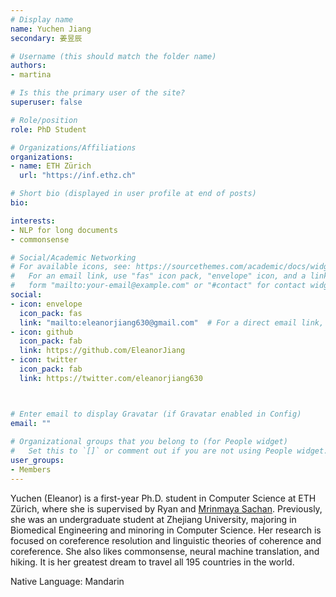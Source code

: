 ```yaml
---
# Display name
name: Yuchen Jiang
secondary: 姜昱辰

# Username (this should match the folder name)
authors:
- martina

# Is this the primary user of the site?
superuser: false

# Role/position
role: PhD Student

# Organizations/Affiliations
organizations:
- name: ETH Zürich
  url: "https://inf.ethz.ch"

# Short bio (displayed in user profile at end of posts)
bio: 

interests:
- NLP for long documents 
- commonsense

# Social/Academic Networking
# For available icons, see: https://sourcethemes.com/academic/docs/widgets/#icons
#   For an email link, use "fas" icon pack, "envelope" icon, and a link in the
#   form "mailto:your-email@example.com" or "#contact" for contact widget.
social:
- icon: envelope
  icon_pack: fas
  link: "mailto:eleanorjiang630@gmail.com"  # For a direct email link, use "mailto:test@example.org".
- icon: github
  icon_pack: fab
  link: https://github.com/EleanorJiang
- icon: twitter
  icon_pack: fab
  link: https://twitter.com/eleanorjiang630



# Enter email to display Gravatar (if Gravatar enabled in Config)
email: ""
  
# Organizational groups that you belong to (for People widget)
#   Set this to `[]` or comment out if you are not using People widget.  
user_groups:
- Members
---
```


Yuchen (Eleanor) is a first-year Ph.D. student in Computer Science at ETH Zürich, where she is supervised by Ryan and [Mrinmaya Sachan](https://sites.google.com/site/mrinsachan/). Previously, she was an undergraduate student at Zhejiang University, majoring in Biomedical Engineering and minoring in Computer Science. Her research is focused on coreference resolution and linguistic theories of coherence and coreference. She also likes commonsense, neural machine translation, and hiking. It is her greatest dream to travel all 195 countries in the world. 

Native Language: Mandarin
